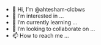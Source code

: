 - 👋 Hi, I’m @ahtesham-clcbws
- 👀 I’m interested in ...
- 🌱 I’m currently learning ...
- 💞️ I’m looking to collaborate on ...
- 📫 How to reach me ...

<!---
ahtesham-clcbws/ahtesham-clcbws is a ✨ special ✨ repository because its `README.md` (this file) appears on your GitHub profile.
You can click the Preview link to take a look at your changes.
--->
